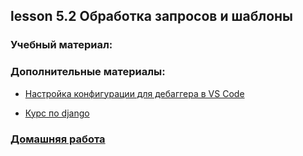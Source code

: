 ## lesson 5.2 Обработка запросов и шаблоны

### Учебный материал:

### Дополнительные материалы:

- [Настройка конфигурации для дебаггера в VS Code](./debug_config)

- [Курс по django](https://proglib.io/p/kurs-django-chast-1-django-chto-eto-obzor-i-ustanovka-freymvorka-struktura-proekta-2023-07-25)

### [Домашняя работа](../dj-homeworks/1.1-first-project/)

